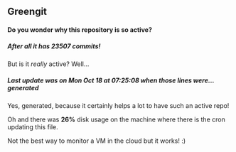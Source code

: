 ## Greengit

#### Do you wonder why this repository is so active?

##### After all it has 23507 commits!

But is it *really* active? Well...

##### Last update was on Mon Oct 18 at 07:25:08 when those lines were... generated

Yes, generated, because it certainly helps a lot to have such an active repo!

Oh and there was **26%** disk usage on the machine
where there is the cron updating this file.

Not the best way to monitor a VM in the cloud but it works! :)

